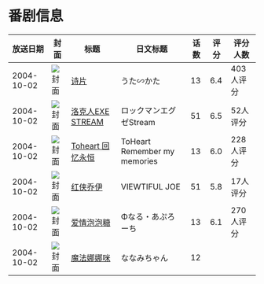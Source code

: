 # 番剧信息

|放送日期|封面|标题|日文标题|话数|评分|评分人数|
|---|---|---|---|---|---|---|
|2004-10-02|![封面](https://lain.bgm.tv/pic/cover/c/4a/3e/1989_s6q3O.jpg)|[诗片](https://bangumi.tv/subject/1989)|うた∽かた|13|6.4|403人评分|
|2004-10-02|![封面](https://lain.bgm.tv/pic/cover/c/06/7e/5232_8cghC.jpg)|[洛克人EXE STREAM](https://bangumi.tv/subject/5232)|ロックマンエグゼStream|51|6.5|52人评分|
|2004-10-02|![封面](https://lain.bgm.tv/pic/cover/c/a9/8a/8297_rAQV2.jpg)|[Toheart 回忆永恒](https://bangumi.tv/subject/8297)|ToHeart Remember my memories|13|6.0|228人评分|
|2004-10-02|![封面](https://lain.bgm.tv/pic/cover/c/05/d8/9981_qiUQG.jpg)|[红侠乔伊](https://bangumi.tv/subject/9981)|VIEWTIFUL JOE|51|5.8|17人评分|
|2004-10-02|![封面](https://lain.bgm.tv/pic/cover/c/7c/6c/10507_8nRHC.jpg)|[爱情泡泡糖](https://bangumi.tv/subject/10507)|Φなる・あぷろーち|13|6.1|270人评分|
|2004-10-02|![封面](https://lain.bgm.tv/pic/cover/c/7e/33/216376_wK6U6.jpg)|[魔法娜娜咪](https://bangumi.tv/subject/216376)|ななみちゃん|12|||

